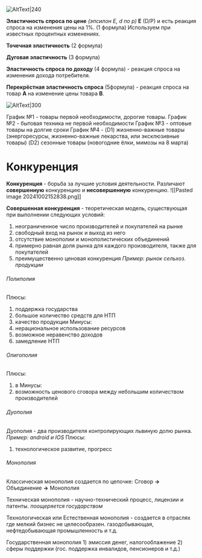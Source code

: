 ![AltText|240](photo_2024-10-02_14-25-06.jpg)

**Эластичность спроса по цене** *(эпсилон Е, d по p)* **E** (D/P) и есть реакция спроса на изменения цены на 1%. (1 формула)
Используем при известных процентных изменениях.

**Точечная эластичность** (2 формула)

**Дуговая эластичность** (3 формула)

**Эластичность спроса по доходу** (4 формула) - реакция спроса на изменения дохода потребителя.

**Перекрёстная эластичность спроса** (5формула) - реакция спроса на товар **А** на изменение цены товара **B**.

![AltText|300](photo_2024-10-02_14-33-29.jpg)

График №1 - товары первой необходимости, дорогие товары.
График №2 - бытовая техника не первой необходимости
График №3 - оптовые товары на долгие сроки
График №4 - 
	(D1) жизненно-важные товары (энергоресурсы, жизненно-важные лекарства, или эксклюзивные товары)
	(D2) сезонные товары (новогодние ёлки, мимозы на 8 марта)

# Конкуренция

**Конкуренция** - борьба за лучшие условия деятельности.
Различают **совершенную** конкуренцию и **несовершенную** конкуренцию.
![[Pasted image 20241002152838.png]]

**Совершенная конкуренция** - теоретическая модель, существующая при выполнении следующих условий:
1) неограниченное число производителей и покупателей на рынке
2) свободный вход на рынок и выход из него
3) отсутствие монополии и монополистических объединений
4) примерно равная доля рынка для каждого производителя, также для покупателей
5) преимущественно ценовая конкуренция
*Пример: рынок сельхоз. продукции*
###### Полиполия
Плюсы:
1) поддержка государства
2) большое количество средств для НТП
3) качество продукции
Минусы:
1) нерациональное использование ресурсов
2) возможное неравенство доходов
3) замедление НТП
###### Олигополия
Плюсы:
1)  в
Минусы:
1) возможность ценового сговора между небольшим количеством производителей
###### Дуополия
Дуополия - два производителя контролирующих львиную долю рынка.
	*Пример: android и IOS*
Плюсы:
1)  технологическое развитие, прогресс
###### Монополия
Классическая монополия создается по цепочке:
	Сговор **->** Объединение **->** Монополия

Техническая монополия - научно-технический процесс, лицензии и патенты.
	*поощеряется государством*

Технологическая или Естественная монополия - создается в отраслях где мелкий бизнес не целесообразен.
	газодобывающая, нефтедобывающая промышленность и т.д.

Государственная монополия
	1) эмиссия денег, налогооблажение
	2) сферы поддержки (гос. поддержка инвалидов, пенсионеров и т.д.)

